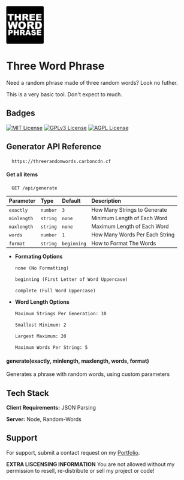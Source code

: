
<a href="https://threewordphrase.carbondev.cf/">
    <img alt="Three Word Phrase" src="https://github.com/CleverCarpet/threewordphrase/blob/main/logo.png?raw=true" width="100" />
</a>

# Three Word Phrase

Need a random phrase made of three random words? Look no futher.

This is a very basic tool. Don't expect to much.

## Badges

[![MIT License](https://img.shields.io/badge/License-MIT-green.svg)](https://choosealicense.com/licenses/mit/)
[![GPLv3 License](https://img.shields.io/badge/License-GPL%20v3-yellow.svg)](https://opensource.org/licenses/)
[![AGPL License](https://img.shields.io/badge/license-AGPL-blue.svg)](http://www.gnu.org/licenses/agpl-3.0)


## Generator API Reference

```http
  https://threerandomwords.carboncdn.cf
```

#### Get all items

```http
  GET /api/generate
```

| Parameter | Type     | Default     | Description                |
| :-------- | :------- | :------- | :------------------------- |
| `exactly` | `number` | `3` | How Many Strings to Generate |
| `minlength` | `string` | `none` | Minimum Length of Each Word |
| `maxlength` | `string` | `none` | Maximum Length of Each Word |
| `words` | `number` | `1` | How Many Words Per Each String |
| `format` | `string` | `beginning` | How to Format The Words  |

 - **Formating Options**

    ```
    none (No Formatting)
    ```

    ```
    beginning (First Letter of Word Uppercase)
    ```

    ```
    complete (Full Word Uppercase)
    ```
 - **Word Length Options**

    ```
    Maximum Strings Per Generation: 10
    ```

    ```
    Smallest Minimum: 2
    ```

    ```
    Largest Maximum: 20
    ```
    
    ```
    Maximum Words Per String: 5
    ```


#### generate(exactly, minlength, maxlength, words, format)

Generates a phrase with random words, using custom parameters


## Tech Stack

**Client Requirements:** JSON Parsing

**Server:** Node, Random-Words


## Support

For support, submit a contact request on my [Portfolio](https://cleverportfolio.carbondev.cf).

**EXTRA LISCENSING INFORMATION** You are not allowed without my permission to resell, re-distribute or sell my project or code!

